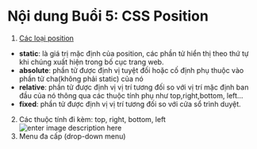 # Nội dung Buổi 5: CSS Position

1. [Các loại position](https://www.w3schools.com/cssref/pr_class_position.php)
-   **static**: là giá trị mặc định của position, các phần tử hiển thị theo thứ tự khi chúng xuất hiện trong bố cục trang web.
-   **absolute**: phần tử được định vị tuyệt đối hoặc cố định phụ thuộc vào phần tử cha(không phải static) của nó
-   **relative**: phần tử được định vị vị trí tương đối so với vị trí mặc định ban đầu của nó thông qua các thuộc tính phụ như top,right,bottom, left…
-   **fixed**: phần tử được định vị vị trí tương đối so với cửa sổ trình duyệt.


2. Các thuộc tính đi kèm: top, right, bottom, left
![enter image description here](https://drive.google.com/uc?id=1i01jOFuwtkXBnAIdW1vyszX3-uaJGYvd)
3. Menu đa cấp (drop-down menu)